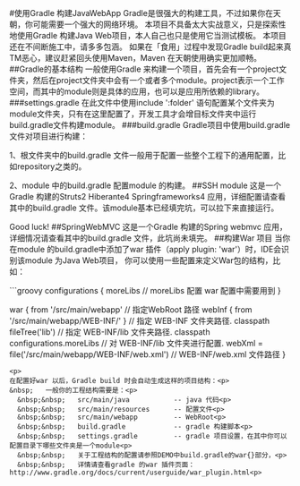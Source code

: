 #使用Gradle 构建JavaWebApp
Gradle是很强大的构建工具，不过如果你在天朝，你可能需要一个强大的网络环境。
本项目不具备太大实战意义，只是探索性地使用Gradle 构建Java Web项目，本人自己也只是使用它当测试模板。
本项目还在不间断施工中，请多多包涵。
如果在「食用」过程中发现Gradle build起来真TM恶心，建议赶紧回头使用Maven，Maven 在天朝使用确实更加顺畅。
##Gradle的基本结构
一般使用Gradle 来构建一个项目，首先会有一个project文件夹，然后在project文件夹中会有一个或者多个module。project表示一个工作空间，而其中的module则是具体的应用，也可以是应用所依赖的library。
###settings.gradle
在此文件中使用include ':folder' 语句配置某个文件夹为module文件夹，只有在这里配置了，开发工具才会增目标文件夹中运行build.gradle文件构建module。
###build.gradle
Gradle项目中使用build.gradle 文件对项目进行构建：
<p>1、根文件夹中的build.gradle 文件一般用于配置一些整个工程下的通用配置，比如repository之类的。
<p>2、module 中的build.gradle 配置module 的构建。
##SSH module
这是一个Gradle 构建的Struts2 Hiberante4 Springframeworks4 应用，详细配置请查看其中的build.gradle 文件。该module基本已经填完坑，可以拉下来直接运行。<p>
Good luck!
##SpringWebMVC
这是一个Gradle 构建的Spring webmvc 应用，详细情况请查看其中的build.gradle 文件，此坑尚未填完。
##构建War 项目
当你在module 的build.gradle中添加了war 插件（apply plugin: 'war'）时，IDE会识别该module 为Java Web项目，
你可以使用一些配置来定义War包的结构，比如：<p>
```groovy
configurations {
    moreLibs // moreLibs 配置 war 配置中需要用到
}

war {
    from '/src/main/webapp' // 指定WebRoot 路径
    webInf { from '/src/main/webapp/WEB-INF/' } // 指定 WEB-INF 文件夹路径.
    classpath fileTree('lib') // 指定 WEB-INF/lib 文件夹路径.
    classpath configurations.moreLibs // 对 WEB-INF/lib 文件夹进行配置.
    webXml = file('/src/main/webapp/WEB-INF/web.xml') // WEB-INF/web.xml 文件路径
}
```
<p>
在配置好war 以后，Gradle build 时会自动生成这样的项目结构：<p>
&nbsp;   一般你的工程结构需要是：<p>
  &nbsp;&nbsp;   src/main/java           -- java 代码<p>
  &nbsp;&nbsp;   src/main/resources      -- 配置文件<p>
  &nbsp;&nbsp;   src/main/webapp         -- WebRoot<p>
  &nbsp;&nbsp;   build.gradle            -- gradle 构建脚本<p>
  &nbsp;&nbsp;   settings.gradle         -- gradle 项目设置，在其中你可以配置目录下哪些文件夹是一个module<p>
  &nbsp;&nbsp;   关于工程结构的配置请参照DEMO中build.gradle的war{}部分，<p>
  &nbsp;&nbsp;   详情请查看gradle 的war 插件页面： http://www.gradle.org/docs/current/userguide/war_plugin.html<p>




